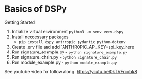 # Basics of DSPy

Getting Started
1. Initialize virtual environment `python3 -m venv venv-dspy`
2. Install neccessary packages
    - `pip install dspy anthropic pydantic python-dotenv`
3. Create .env file and add `ANTHROPIC_API_KEY=api_key_here
4. Run signature_example.py - `python signature_example.py`
5. Run signature_chain.py - `python signature_chain.py`
6. Run module_example.py - `python module_example.py`

See youtube video for follow along.
https://youtu.be/0kTVFroobk8